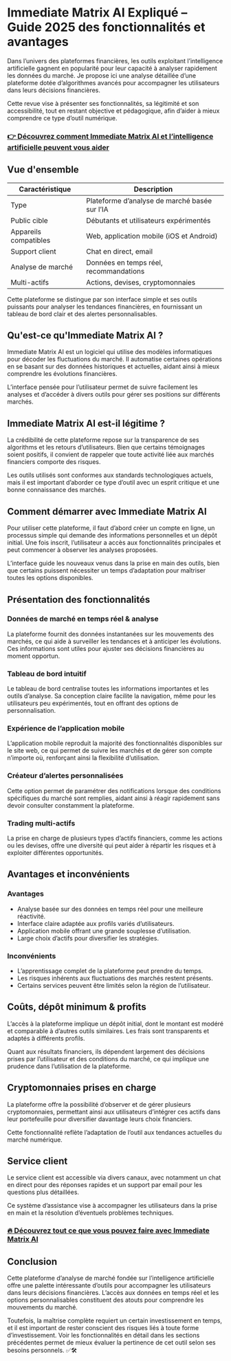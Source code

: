 # Immediate Matrix AI Expliqué – Guide 2025 des fonctionnalités et avantages
   
Dans l’univers des plateformes financières, les outils exploitant l’intelligence artificielle gagnent en popularité pour leur capacité à analyser rapidement les données du marché. Je propose ici une analyse détaillée d’une plateforme dotée d’algorithmes avancés pour accompagner les utilisateurs dans leurs décisions financières.  

Cette revue vise à présenter ses fonctionnalités, sa légitimité et son accessibilité, tout en restant objective et pédagogique, afin d’aider à mieux comprendre ce type d’outil numérique.  

### [👉 Découvrez comment Immediate Matrix AI et l’intelligence artificielle peuvent vous aider](https://tinyurl.com/rpeve4mx)
## Vue d'ensemble  
| Caractéristique           | Description                                      |  
|--------------------------|------------------------------------------------|  
| Type                     | Plateforme d’analyse de marché basée sur l’IA  |  
| Public cible             | Débutants et utilisateurs expérimentés         |  
| Appareils compatibles    | Web, application mobile (iOS et Android)        |  
| Support client           | Chat en direct, email                            |  
| Analyse de marché        | Données en temps réel, recommandations          |  
| Multi-actifs             | Actions, devises, cryptomonnaies                  |  

Cette plateforme se distingue par son interface simple et ses outils puissants pour analyser les tendances financières, en fournissant un tableau de bord clair et des alertes personnalisables.  

## Qu'est-ce qu'Immediate Matrix AI ?  
Immediate Matrix AI est un logiciel qui utilise des modèles informatiques pour décoder les fluctuations du marché. Il automatise certaines opérations en se basant sur des données historiques et actuelles, aidant ainsi à mieux comprendre les évolutions financières.  

L’interface pensée pour l’utilisateur permet de suivre facilement les analyses et d’accéder à divers outils pour gérer ses positions sur différents marchés.  

## Immediate Matrix AI est-il légitime ?  
La crédibilité de cette plateforme repose sur la transparence de ses algorithms et les retours d’utilisateurs. Bien que certains témoignages soient positifs, il convient de rappeler que toute activité liée aux marchés financiers comporte des risques.  

Les outils utilisés sont conformes aux standards technologiques actuels, mais il est important d’aborder ce type d’outil avec un esprit critique et une bonne connaissance des marchés.  

## Comment démarrer avec Immediate Matrix AI  
Pour utiliser cette plateforme, il faut d’abord créer un compte en ligne, un processus simple qui demande des informations personnelles et un dépôt initial. Une fois inscrit, l’utilisateur a accès aux fonctionnalités principales et peut commencer à observer les analyses proposées.  

L’interface guide les nouveaux venus dans la prise en main des outils, bien que certains puissent nécessiter un temps d’adaptation pour maîtriser toutes les options disponibles.  

## Présentation des fonctionnalités  

### Données de marché en temps réel & analyse  
La plateforme fournit des données instantanées sur les mouvements des marchés, ce qui aide à surveiller les tendances et à anticiper les évolutions. Ces informations sont utiles pour ajuster ses décisions financières au moment opportun.  

### Tableau de bord intuitif  
Le tableau de bord centralise toutes les informations importantes et les outils d’analyse. Sa conception claire facilite la navigation, même pour les utilisateurs peu expérimentés, tout en offrant des options de personnalisation.  

### Expérience de l’application mobile  
L’application mobile reproduit la majorité des fonctionnalités disponibles sur le site web, ce qui permet de suivre les marchés et de gérer son compte n’importe où, renforçant ainsi la flexibilité d’utilisation.  

### Créateur d’alertes personnalisées  
Cette option permet de paramétrer des notifications lorsque des conditions spécifiques du marché sont remplies, aidant ainsi à réagir rapidement sans devoir consulter constamment la plateforme.  

### Trading multi-actifs  
La prise en charge de plusieurs types d’actifs financiers, comme les actions ou les devises, offre une diversité qui peut aider à répartir les risques et à exploiter différentes opportunités.  

## Avantages et inconvénients  

### Avantages  
- Analyse basée sur des données en temps réel pour une meilleure réactivité.  
- Interface claire adaptée aux profils variés d’utilisateurs.  
- Application mobile offrant une grande souplesse d’utilisation.  
- Large choix d’actifs pour diversifier les stratégies.  

### Inconvénients  
- L’apprentissage complet de la plateforme peut prendre du temps.  
- Les risques inhérents aux fluctuations des marchés restent présents.  
- Certains services peuvent être limités selon la région de l’utilisateur.  

## Coûts, dépôt minimum & profits  
L’accès à la plateforme implique un dépôt initial, dont le montant est modéré et comparable à d’autres outils similaires. Les frais sont transparents et adaptés à différents profils.  

Quant aux résultats financiers, ils dépendent largement des décisions prises par l’utilisateur et des conditions du marché, ce qui implique une prudence dans l’utilisation de la plateforme.  

## Cryptomonnaies prises en charge  
La plateforme offre la possibilité d’observer et de gérer plusieurs cryptomonnaies, permettant ainsi aux utilisateurs d’intégrer ces actifs dans leur portefeuille pour diversifier davantage leurs choix financiers.  

Cette fonctionnalité reflète l’adaptation de l’outil aux tendances actuelles du marché numérique.  

## Service client  
Le service client est accessible via divers canaux, avec notamment un chat en direct pour des réponses rapides et un support par email pour les questions plus détaillées.  

Ce système d’assistance vise à accompagner les utilisateurs dans la prise en main et la résolution d’éventuels problèmes techniques.  

### [🔥 Découvrez tout ce que vous pouvez faire avec Immediate Matrix AI](https://tinyurl.com/rpeve4mx)
## Conclusion  
Cette plateforme d’analyse de marché fondée sur l’intelligence artificielle offre une palette intéressante d’outils pour accompagner les utilisateurs dans leurs décisions financières. L’accès aux données en temps réel et les options personnalisables constituent des atouts pour comprendre les mouvements du marché.  

Toutefois, la maîtrise complète requiert un certain investissement en temps, et il est important de rester conscient des risques liés à toute forme d’investissement. Voir les fonctionnalités en détail dans les sections précédentes permet de mieux évaluer la pertinence de cet outil selon ses besoins personnels. ✅🛠️